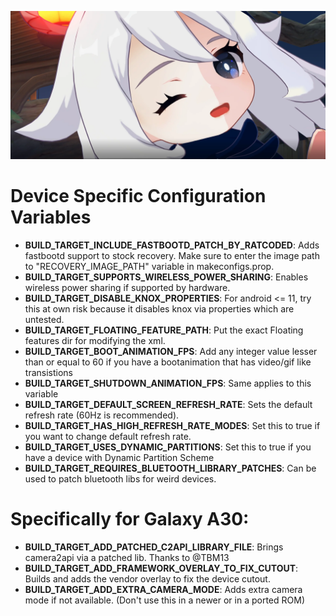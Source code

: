 ![emergency_food_again](https://github.com/forsaken-heart24/i_dont_want_to_be_an_weirdo/blob/main/banner_images/emergency_food_again.png?raw=true)

# Device Specific Configuration Variables

- **BUILD_TARGET_INCLUDE_FASTBOOTD_PATCH_BY_RATCODED**: Adds fastbootd support to stock recovery. Make sure to enter the image path to "RECOVERY_IMAGE_PATH" variable in makeconfigs.prop.
- **BUILD_TARGET_SUPPORTS_WIRELESS_POWER_SHARING**: Enables wireless power sharing if supported by hardware.
- **BUILD_TARGET_DISABLE_KNOX_PROPERTIES**: For android <= 11, try this at own risk because it disables knox via properties which are untested.
- **BUILD_TARGET_FLOATING_FEATURE_PATH**: Put the exact Floating features dir for modifying the xml.
- **BUILD_TARGET_BOOT_ANIMATION_FPS**: Add any integer value lesser than or equal to 60 if you have a bootanimation that has video/gif like transistions
- **BUILD_TARGET_SHUTDOWN_ANIMATION_FPS**: Same applies to this variable
- **BUILD_TARGET_DEFAULT_SCREEN_REFRESH_RATE**: Sets the default refresh rate (60Hz is recommended).
- **BUILD_TARGET_HAS_HIGH_REFRESH_RATE_MODES**: Set this to true if you want to change default refresh rate.
- **BUILD_TARGET_USES_DYNAMIC_PARTITIONS**: Set this to true if you have a device with Dynamic Partition Scheme
- **BUILD_TARGET_REQUIRES_BLUETOOTH_LIBRARY_PATCHES**: Can be used to patch bluetooth libs for weird devices.

# Specifically for Galaxy A30:
- **BUILD_TARGET_ADD_PATCHED_C2API_LIBRARY_FILE**: Brings camera2api via a patched lib. Thanks to @TBM13
- **BUILD_TARGET_ADD_FRAMEWORK_OVERLAY_TO_FIX_CUTOUT**: Builds and adds the vendor overlay to fix the device cutout.
- **BUILD_TARGET_ADD_EXTRA_CAMERA_MODE**: Adds extra camera mode if not available. (Don't use this in a newer or in a ported ROM)